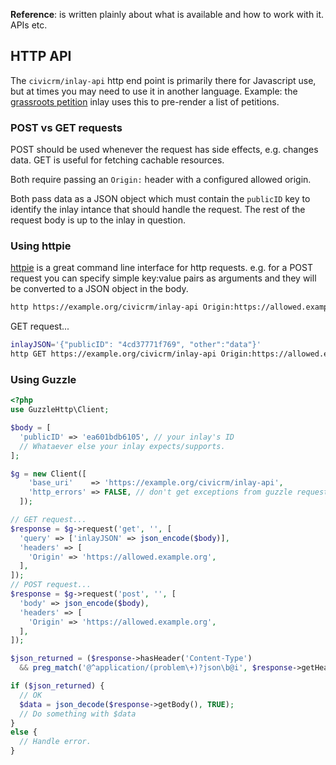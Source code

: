 **Reference**: is written plainly about what is available and how to work with it. APIs etc.

## HTTP API

The `civicrm/inlay-api` http end point is primarily there for Javascript use,
but at times you may need to use it in another language. Example: the
[grassroots petition](https://github.com/artfulrobot/grassrootspetition) inlay
uses this to pre-render a list of petitions.

### POST vs GET requests

POST should be used whenever the request has side effects, e.g. changes data. GET is useful for fetching cachable resources.

Both require passing an `Origin:` header with a configured allowed origin.

Both pass data as a JSON object which must contain the `publicID` key to
identify the inlay intance that should handle the request. The rest of the
request body is up to the inlay in question.

### Using httpie

[httpie](https://github.com/httpie/) is a great command line interface for http requests. e.g. for a POST request you can specify simple key:value pairs as arguments and they will be converted to a JSON object in the body.

```sh
http https://example.org/civicrm/inlay-api Origin:https://allowed.example.org publicID=4cd37771f769 other=data
```

GET request...

```sh
inlayJSON='{"publicID": "4cd37771f769", "other":"data"}'
http GET https://example.org/civicrm/inlay-api Origin:https://allowed.example.org  inlayJSON=="$inlayJSON"
```

### Using Guzzle

```php
<?php
use GuzzleHttp\Client;

$body = [
  'publicID' => 'ea601bdb6105', // your inlay's ID
  // Whataever else your inlay expects/supports.
];

$g = new Client([
    'base_uri'    => 'https://example.org/civicrm/inlay-api',
    'http_errors' => FALSE, // don't get exceptions from guzzle requests.
  ]);

// GET request...
$response = $g->request('get', '', [
  'query' => ['inlayJSON' => json_encode($body)],
  'headers' => [
    'Origin' => 'https://allowed.example.org',
  ],
]);
// POST request...
$response = $g->request('post', '', [
  'body' => json_encode($body),
  'headers' => [
    'Origin' => 'https://allowed.example.org',
  ],
]);

$json_returned = ($response->hasHeader('Content-Type')
  && preg_match('@^application/(problem\+)?json\b@i', $response->getHeader('Content-Type')[0]));

if ($json_returned) {
  // OK
  $data = json_decode($response->getBody(), TRUE);
  // Do something with $data
}
else {
  // Handle error.
}
```

